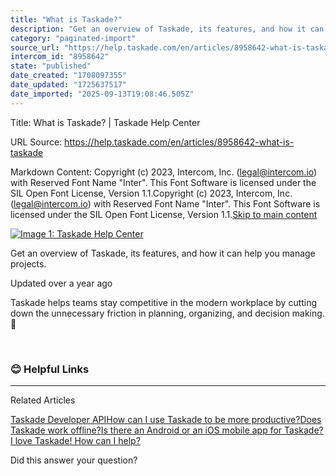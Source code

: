 ```yaml
---
title: "What is Taskade?"
description: "Get an overview of Taskade, its features, and how it can help you manage projects."
category: "paginated-import"
source_url: "https://help.taskade.com/en/articles/8958642-what-is-taskade"
intercom_id: "8958642"
state: "published"
date_created: "1708097355"
date_updated: "1725637517"
date_imported: "2025-09-13T19:08:46.505Z"
---
```


Title: What is Taskade? | Taskade Help Center

URL Source: https://help.taskade.com/en/articles/8958642-what-is-taskade

Markdown Content:
Copyright (c) 2023, Intercom, Inc. (legal@intercom.io) with Reserved Font Name "Inter". This Font Software is licensed under the SIL Open Font License, Version 1.1.Copyright (c) 2023, Intercom, Inc. (legal@intercom.io) with Reserved Font Name "Inter". This Font Software is licensed under the SIL Open Font License, Version 1.1.[Skip to main content](https://help.taskade.com/en/articles/8958642-what-is-taskade#main-content)

[![Image 1: Taskade Help Center](https://downloads.intercomcdn.com/i/o/490280/d14603621e78c833c2d0e66f/2d1230f35f3009fff25b2989e93312a5.png)](https://help.taskade.com/en/)

Get an overview of Taskade, its features, and how it can help you manage projects.

Updated over a year ago

Taskade helps teams stay competitive in the modern workplace by cutting down the unnecessary friction in planning, organizing, and decision making. 🚀

​

### 😊 Helpful Links

* * *

Related Articles

[Taskade Developer API](https://help.taskade.com/en/articles/8958531-taskade-developer-api)[How can I use Taskade to be more productive?](https://help.taskade.com/en/articles/8958648-how-can-i-use-taskade-to-be-more-productive)[Does Taskade work offline?](https://help.taskade.com/en/articles/8958650-does-taskade-work-offline)[Is there an Android or an iOS mobile app for Taskade?](https://help.taskade.com/en/articles/8958668-is-there-an-android-or-an-ios-mobile-app-for-taskade)[I love Taskade! How can I help?](https://help.taskade.com/en/articles/8958672-i-love-taskade-how-can-i-help)

Did this answer your question?
